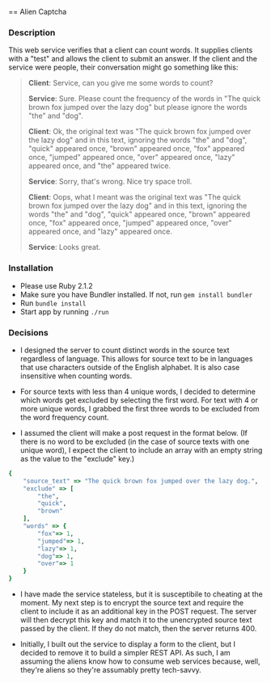 == Alien Captcha

### Description

This web service verifies that a client can count words. It supplies clients with a "test" and allows the client to submit an answer. If the client and the service were people, their conversation might go something like this:

> **Client**: Service, can you give me some words to count?
> 
> **Service**: Sure. Please count the frequency of the words in "The quick brown fox jumped over the lazy dog" but please ignore the words "the" and "dog".
> 
> **Client**: Ok, the original text was "The quick brown fox jumped over the lazy dog" and in this text, ignoring the words  "the" and "dog", "quick" appeared once, "brown" appeared once, "fox" appeared once, "jumped" appeared once, "over" appeared once, "lazy" appeared once, and "the" appeared twice.
> 
> **Service**: Sorry, that's wrong. Nice try space troll.
> 
> **Client**: Oops, what I meant was the original text was "The quick brown fox jumped over the lazy dog" and in this text, ignoring the words  "the" and "dog", "quick" appeared once, "brown" appeared once, "fox" appeared once, "jumped" appeared once, "over" appeared once, and "lazy" appeared once.
> 
> **Service**: Looks great.

### Installation
+ Please use Ruby 2.1.2
+ Make sure you have Bundler installed. If not, run `gem install bundler`
+ Run `bundle install`
+ Start app by running `./run`

### Decisions
+ I designed the server to count distinct words in the source text regardless of language. This allows for source text to be in languages that use characters outside of the English alphabet. It is also case insensitive when counting words.

+ For source texts with less than 4 unique words, I decided to determine which words get excluded by selecting the first word. For text with 4 or more unique words, I grabbed the first three words to be excluded from the word frequency count.

+ I assumed the client will make a post request in the format below. (If there is no word to be excluded (in the case of source texts with one unique word), I expect the client to include an array with an empty string as the value to the "exclude" key.)
```ruby
{
	"source_text" => "The quick brown fox jumped over the lazy dog.",
	"exclude" => [
		"the", 
		"quick", 
		"brown"
	],
	"words" => {
		"fox"=> 1, 
		"jumped"=> 1, 
		"lazy"=> 1, 
		"dog"=> 1, 
		"over"=> 1
	}
}
```
+ I have made the service stateless, but it is susceptibile to cheating at the moment. My next step is to encrypt the source text and require the client to include it as an additional key in the POST request. The server will then decrypt this key and match it to the unencrypted source text passed by the client. If they do not match, then the server returns 400.

+ Initially, I built out the service to display a form to the client, but I decided to remove it to build a simpler REST API. As such, I am assuming the aliens know how to consume web services because, well, they're aliens so they're assumably pretty tech-savvy.
